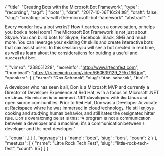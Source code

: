 {
  "title": "Creating Bots with the Microsoft Bot Framework",
  "type": "recording",
  "tags": [
    "bots"
  ],
  "date": "2017-10-06T16:24:08",
  "draft": false,
  "slug": "creating-bots-with-the-microsoft-bot-framework",
  "abstract": "<p>Every wonder how a bot works? How it carries on a conversation, or helps you book a hotel room? The Microsoft Bot Framework is not just about Skype. You can build bots for Skype, Facebook, Slack, SMS and much more. You can leverage your existing C# skills and create interactive bots that can assist users. In this session you will see a bot created in real time, as well as learn about the considerations for building a useful and successful bot.</p>",
  "vimeo": "238051228",
  "moreinfo": "http://www.lrtechfest.com",
  "thumbnail": "https://i.vimeocdn.com/video/660639129_295x166.jpg",
  "speakers": [
    {
      "name": "Don Schenck",
      "slug": "don-schenck",
      "bio": "<p>A developer who has seen it all, Don is a Microsoft MVP and currently a Director of Developer Experience at Red Hat, with a focus on Microsoft .NET on Linux. His mission is to connect .NET developers with the Linux and open source communities. Prior to Red Hat, Don was a Developer Advocate at Rackspace where he was immersed in cloud technology. He still enjoys cooking and studying human behavior, and still hates the designated hitter rule. Don's overarching belief is this: \"A program is not a communication between a developer and a machine; it's a communication between a developer and the next developer.\"</p>",
      "count": 2
    }
  ],
  "ugtvtags": [
    {
      "name": "bots",
      "slug": "bots",
      "count": 2
    }
  ],
  "meetups": [
    {
      "name": "Little Rock Tech Fest",
      "slug": "little-rock-tech-fest",
      "count": 65
    }
  ]
}